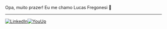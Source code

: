 Opa, muito prazer! Eu me chamo Lucas Fregonesi 🍈 
<hr>

[![LinkedIn](https://img.shields.io/badge/LinkedIn-0077B5?style=for-the-badge&logo=linkedin&logoColor=white)](https://www.linkedin.com/in/lucas-gabriel-fregonesi-reis-39a910184/)[![YouUp](https://img.shields.io/badge/dev.to-0A0A0A?style=for-the-badge&logo=devdotto&logoColor=white)](https://youup.me/lucasfregonesi)
